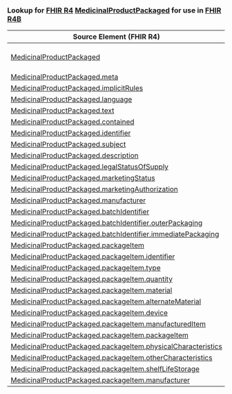 ### Lookup for [FHIR R4](https://hl7.org/fhir/R4/) [MedicinalProductPackaged](https://hl7.org/fhir/R4/MedicinalProductPackaged.html) for use in [FHIR R4B](https://hl7.org/fhir/R4B/)

| Source Element (FHIR R4) | Usage | Target |
| -------------- | ----- | ------ |
| [MedicinalProductPackaged](https://hl7.org/fhir/R4/MedicinalProductPackaged.html#resource) | `UseExtension` | [http://hl7.org/fhir/4.0/StructureDefinition/extension-MedicinalProductPackaged](StructureDefinition-ext-R4-MedicinalProductPackaged.html) |
| [MedicinalProductPackaged.meta](https://hl7.org/fhir/R4/MedicinalProductPackaged.html#resource) | `UseBasicElement` | [Resource.meta](https://hl7.org/fhir/R4B/Resource.html#resource) |
| [MedicinalProductPackaged.implicitRules](https://hl7.org/fhir/R4/MedicinalProductPackaged.html#resource) | `UseBasicElement` | [Resource.implicitRules](https://hl7.org/fhir/R4B/Resource.html#resource) |
| [MedicinalProductPackaged.language](https://hl7.org/fhir/R4/MedicinalProductPackaged.html#resource) | `UseBasicElement` | [Resource.language](https://hl7.org/fhir/R4B/Resource.html#resource) |
| [MedicinalProductPackaged.text](https://hl7.org/fhir/R4/MedicinalProductPackaged.html#resource) | `UseBasicElement` | [DomainResource.text](https://hl7.org/fhir/R4B/DomainResource.html#resource) |
| [MedicinalProductPackaged.contained](https://hl7.org/fhir/R4/MedicinalProductPackaged.html#resource) | `UseBasicElement` | [DomainResource.contained](https://hl7.org/fhir/R4B/DomainResource.html#resource) |
| [MedicinalProductPackaged.identifier](https://hl7.org/fhir/R4/MedicinalProductPackaged.html#resource) | `UseBasicElement` | [Basic.identifier](https://hl7.org/fhir/R4B/Basic.html#resource) |
| [MedicinalProductPackaged.subject](https://hl7.org/fhir/R4/MedicinalProductPackaged.html#resource) | `UseBasicElement` | [Basic.subject](https://hl7.org/fhir/R4B/Basic.html#resource) |
| [MedicinalProductPackaged.description](https://hl7.org/fhir/R4/MedicinalProductPackaged.html#resource) | `UseExtensionFromAncestor` | - |
| [MedicinalProductPackaged.legalStatusOfSupply](https://hl7.org/fhir/R4/MedicinalProductPackaged.html#resource) | `UseExtensionFromAncestor` | - |
| [MedicinalProductPackaged.marketingStatus](https://hl7.org/fhir/R4/MedicinalProductPackaged.html#resource) | `UseExtensionFromAncestor` | - |
| [MedicinalProductPackaged.marketingAuthorization](https://hl7.org/fhir/R4/MedicinalProductPackaged.html#resource) | `UseExtensionFromAncestor` | - |
| [MedicinalProductPackaged.manufacturer](https://hl7.org/fhir/R4/MedicinalProductPackaged.html#resource) | `UseExtensionFromAncestor` | - |
| [MedicinalProductPackaged.batchIdentifier](https://hl7.org/fhir/R4/MedicinalProductPackaged.html#resource) | `UseExtensionFromAncestor` | - |
| [MedicinalProductPackaged.batchIdentifier.outerPackaging](https://hl7.org/fhir/R4/MedicinalProductPackaged.html#resource) | `UseExtensionFromAncestor` | - |
| [MedicinalProductPackaged.batchIdentifier.immediatePackaging](https://hl7.org/fhir/R4/MedicinalProductPackaged.html#resource) | `UseExtensionFromAncestor` | - |
| [MedicinalProductPackaged.packageItem](https://hl7.org/fhir/R4/MedicinalProductPackaged.html#resource) | `UseExtensionFromAncestor` | - |
| [MedicinalProductPackaged.packageItem.identifier](https://hl7.org/fhir/R4/MedicinalProductPackaged.html#resource) | `UseExtensionFromAncestor` | - |
| [MedicinalProductPackaged.packageItem.type](https://hl7.org/fhir/R4/MedicinalProductPackaged.html#resource) | `UseExtensionFromAncestor` | - |
| [MedicinalProductPackaged.packageItem.quantity](https://hl7.org/fhir/R4/MedicinalProductPackaged.html#resource) | `UseExtensionFromAncestor` | - |
| [MedicinalProductPackaged.packageItem.material](https://hl7.org/fhir/R4/MedicinalProductPackaged.html#resource) | `UseExtensionFromAncestor` | - |
| [MedicinalProductPackaged.packageItem.alternateMaterial](https://hl7.org/fhir/R4/MedicinalProductPackaged.html#resource) | `UseExtensionFromAncestor` | - |
| [MedicinalProductPackaged.packageItem.device](https://hl7.org/fhir/R4/MedicinalProductPackaged.html#resource) | `UseExtensionFromAncestor` | - |
| [MedicinalProductPackaged.packageItem.manufacturedItem](https://hl7.org/fhir/R4/MedicinalProductPackaged.html#resource) | `UseExtensionFromAncestor` | - |
| [MedicinalProductPackaged.packageItem.packageItem](https://hl7.org/fhir/R4/MedicinalProductPackaged.html#resource) | `UseExtensionFromAncestor` | - |
| [MedicinalProductPackaged.packageItem.physicalCharacteristics](https://hl7.org/fhir/R4/MedicinalProductPackaged.html#resource) | `UseExtensionFromAncestor` | - |
| [MedicinalProductPackaged.packageItem.otherCharacteristics](https://hl7.org/fhir/R4/MedicinalProductPackaged.html#resource) | `UseExtensionFromAncestor` | - |
| [MedicinalProductPackaged.packageItem.shelfLifeStorage](https://hl7.org/fhir/R4/MedicinalProductPackaged.html#resource) | `UseExtensionFromAncestor` | - |
| [MedicinalProductPackaged.packageItem.manufacturer](https://hl7.org/fhir/R4/MedicinalProductPackaged.html#resource) | `UseExtensionFromAncestor` | - |
